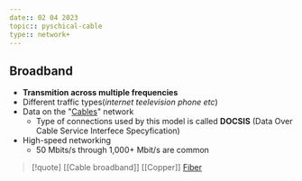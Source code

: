 ```yaml
---
date:: 02 04 2023
topic:: pyschical-cable 
type:: network+
---
```

## Broadband
- **Transmition across multiple frequencies**
- Different traffic types(*internet teelevision phone etc*)
- Data on the "[Cables](/obisdian_ntoes/notes_obsidian/ZPythonref/DjangoFramework/Network+/Phisicall/Cables.md)" network
	- Type of connections used by this model is called **DOCSIS**
		(Data Over Cable Service Interfece Specyfication) 
- High-speed networking
	- 50 Mbits/s through 1,000+ Mbit/s are common
>[!quote] [[Cable broadband]] [[Copper]] [Fiber](/obisdian_ntoes/notes_obsidian/ZPythonref/DjangoFramework/Network+/Phisicall/Fiber.md)